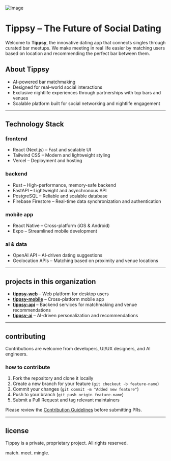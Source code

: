 ![Image](https://github.com/user-attachments/assets/4643a660-611c-420d-98f4-c5cba9844d7c)

# Tippsy – The Future of Social Dating  

Welcome to **Tippsy**, the innovative dating app that connects singles through curated bar meetups. We make meeting in real life easier by matching users based on location and recommending the perfect bar between them.  

## About Tippsy  
- AI-powered bar matchmaking  
- Designed for real-world social interactions  
- Exclusive nightlife experiences through partnerships with top bars and venues  
- Scalable platform built for social networking and nightlife engagement  

---

## Technology Stack  
### frontend  
- React (Next.js) – Fast and scalable UI  
- Tailwind CSS – Modern and lightweight styling  
- Vercel – Deployment and hosting  

### backend  
- Rust – High-performance, memory-safe backend  
- FastAPI – Lightweight and asynchronous API  
- PostgreSQL – Reliable and scalable database  
- Firebase Firestore – Real-time data synchronization and authentication  

### mobile app  
- React Native – Cross-platform (iOS & Android)  
- Expo – Streamlined mobile development  

### ai & data  
- OpenAI API – AI-driven dating suggestions  
- Geolocation APIs – Matching based on proximity and venue locations  

---

## projects in this organization  
- **[tippsy-web](https://github.com/Tippsy-App/tippsy-web)** – Web platform for desktop users  
- **[tippsy-mobile](https://github.com/Tippsy-App/tippsy-mobile)** – Cross-platform mobile app  
- **[tippsy-api](https://github.com/Tippsy-App/tippsy-api)** – Backend services for matchmaking and venue recommendations  
- **[tippsy-ai](https://github.com/Tippsy-App/tippsy-ai)** – AI-driven personalization and recommendations  

---

## contributing  
Contributions are welcome from developers, UI/UX designers, and AI engineers.  

### how to contribute  
1. Fork the repository and clone it locally  
2. Create a new branch for your feature (`git checkout -b feature-name`)  
3. Commit your changes (`git commit -m "Added new feature"`)  
4. Push to your branch (`git push origin feature-name`)  
5. Submit a Pull Request and tag relevant maintainers  

Please review the [Contribution Guidelines](CONTRIBUTING.md) before submitting PRs.  

---

## license  
Tippsy is a private, proprietary project. All rights reserved.  

match. meet. mingle.  
